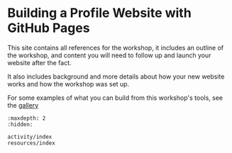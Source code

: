 # Building a Profile Website with GitHub Pages

This site contains all references for the workshop, it includes 
an outline of the workshop, and content you will need to follow up and 
launch your website after the fact. 

It also includes background and more details about how your new website works and how the workshop was set up. 

For some examples of what you can build from this workshop's tools, 
see the [gallery](gallery)

```{toctree}
:maxdepth: 2
:hidden:

activity/index
resources/index
``` 

